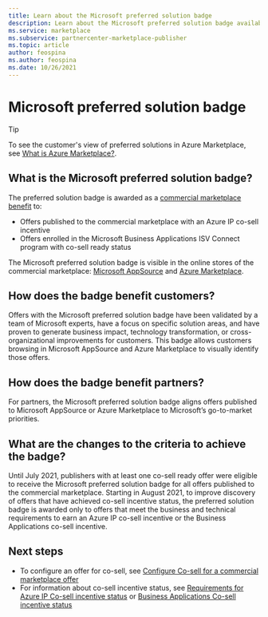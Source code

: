 ```yaml
---
title: Learn about the Microsoft preferred solution badge
description: Learn about the Microsoft preferred solution badge available in Azure Marketplace. 
ms.service: marketplace 
ms.subservice: partnercenter-marketplace-publisher
ms.topic: article
author: feospina
ms.author: feospina
ms.date: 10/26/2021
---
```


# Microsoft preferred solution badge

> [!TIP]
> To see the customer's view of preferred solutions in Azure Marketplace, see [What is Azure Marketplace?](/marketplace/azure-marketplace-overview#microsoft-preferred-solutions).

## What is the Microsoft preferred solution badge?

The preferred solution badge is awarded as a [commercial marketplace benefit](./co-sell-overview.md) to:

- Offers published to the commercial marketplace with an Azure IP co-sell incentive
- Offers enrolled in the Microsoft Business Applications ISV Connect program with co-sell ready status

The Microsoft preferred solution badge is visible in the online stores of the commercial marketplace: [Microsoft AppSource](https://appsource.microsoft.com/en-us/home) and [Azure Marketplace](https://azuremarketplace.microsoft.com/en-us/home).

## How does the badge benefit customers?

Offers with the Microsoft preferred solution badge have been validated by a team of Microsoft experts, have a focus on specific solution areas, and have proven to generate business impact, technology transformation, or cross-organizational improvements for customers. This badge allows customers browsing in Microsoft AppSource and Azure Marketplace to visually identify those offers.

## How does the badge benefit partners?

For partners, the Microsoft preferred solution badge aligns offers published to Microsoft AppSource or Azure Marketplace to Microsoft’s go-to-market priorities.

## What are the changes to the criteria to achieve the badge?

Until July 2021, publishers with at least one co-sell ready offer were eligible to receive the Microsoft preferred solution badge for all offers published to the commercial marketplace. Starting in August 2021, to improve discovery of offers that have achieved co-sell incentive status, the preferred solution badge is awarded only to offers that meet the business and technical requirements to earn an Azure IP co-sell incentive or the Business Applications co-sell incentive.  

## Next steps

- To configure an offer for co-sell, see [Configure Co-sell for a commercial marketplace offer](./co-sell-configure.md)
- For information about co-sell incentive status, see [Requirements for Azure IP Co-sell incentive status](./co-sell-requirements.md) or [Business Applications Co-sell incentive status](./co-sell-requirements.md)